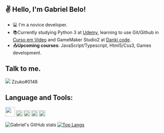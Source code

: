 ## ✌ Hello, I'm Gabriel Belo!

- :computer: I'm a novice developer.
- :books:Currently studying Python 3 at [Udemy](https://www.udemy.com), learning to use Git/Github in [Curso em Vídeo](https://www.cursoemvideo.com) and GameMaker Studio2 at [Danki code](https://cursos.dankicode.com).
- :outbox_tray:**Upcoming courses**: JavaScript/Typescript, Html5/Css3, Games development.

## Talk to me.
<img src="https://img.shields.io/badge/Discord-7289DA?style=for-the-badge&logo=discord&logoColor=white" /> Zzuko#0148


## Language and Tools:

<img src=https://github.com/TheDudeThatCode/TheDudeThatCode/blob/master/Assets/Earth.gif width="30">
<code><img height= "20"src= "https://img.shields.io/badge/HTML5-E34F26?style=for-the-badge&logo=html5&logoColor=white"></code>
<code><img height= "20"src= "https://img.shields.io/badge/Git-F05032?style=for-the-badge&logo=git&logoColor=white"></code>
<code><img height= "20"src= "https://img.shields.io/badge/Python-3776AB?style=for-the-badge&logo=python&logoColor=white"></code>
<code><img height= "20"src= "https://img.shields.io/badge/Java-ED8B00?style=for-the-badge&logo=java&logoColor=white"></code>

![Gabriel's GitHub stats](https://github-readme-stats.vercel.app/api?username=gabrielbelo2007&show_icons=true&theme=tokyonight)
[![Top Langs](https://github-readme-stats.vercel.app/api/top-langs/?username=gabrielbelo2007&layout=compact&show_icons=true&theme=tokyonight)](https://github.com/gabrielbelo2007/github-readme-stats)
